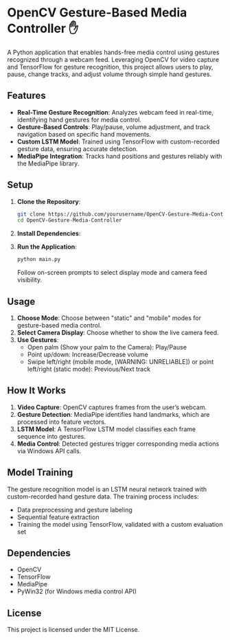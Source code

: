 # OpenCV Gesture-Based Media Controller ✋

A Python application that enables hands-free media control using gestures recognized through a webcam feed. Leveraging OpenCV for video capture and TensorFlow for gesture recognition, this project allows users to play, pause, change tracks, and adjust volume through simple hand gestures.

## Features

- **Real-Time Gesture Recognition**: Analyzes webcam feed in real-time, identifying hand gestures for media control.
- **Gesture-Based Controls**: Play/pause, volume adjustment, and track navigation based on specific hand movements.
- **Custom LSTM Model**: Trained using TensorFlow with custom-recorded gesture data, ensuring accurate detection.
- **MediaPipe Integration**: Tracks hand positions and gestures reliably with the MediaPipe library.

## Setup

1. **Clone the Repository**:
    ```bash
    git clone https://github.com/yourusername/OpenCV-Gesture-Media-Controller.git
    cd OpenCV-Gesture-Media-Controller
    ```

2. **Install Dependencies**:

3. **Run the Application**:
    ```bash
    python main.py
    ```
    Follow on-screen prompts to select display mode and camera feed visibility.

## Usage 

1. **Choose Mode**: Choose between "static" and "mobile" modes for gesture-based media control.
2. **Select Camera Display**: Choose whether to show the live camera feed.
3. **Use Gestures**:
   - Open palm (Show your palm to the Camera): Play/Pause
   - Point up/down: Increase/Decrease volume
   - Swipe left/right (mobile mode, [WARNING: UNRELIABLE]) or point left/right (static mode): Previous/Next track

## How It Works 

1. **Video Capture**: OpenCV captures frames from the user’s webcam.
2. **Gesture Detection**: MediaPipe identifies hand landmarks, which are processed into feature vectors.
3. **LSTM Model**: A TensorFlow LSTM model classifies each frame sequence into gestures.
4. **Media Control**: Detected gestures trigger corresponding media actions via Windows API calls.

## Model Training 

The gesture recognition model is an LSTM neural network trained with custom-recorded hand gesture data. The training process includes:

- Data preprocessing and gesture labeling
- Sequential feature extraction
- Training the model using TensorFlow, validated with a custom evaluation set

## Dependencies 

- OpenCV
- TensorFlow
- MediaPipe
- PyWin32 (for Windows media control API)

## License

This project is licensed under the MIT License.
